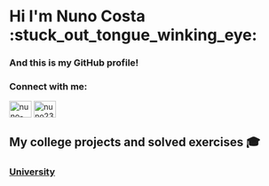<h1 align="left">Hi I'm Nuno Costa :stuck_out_tongue_winking_eye:</h1>
<h3 align="left">And this is my GitHub profile!</h3>
<h3 align="left">Connect with me:</h3>
<p align="left">
<a href="https://linkedin.com/in/nuno-costa-705795232" target="blank"><img align="center" src="https://raw.githubusercontent.com/rahuldkjain/github-profile-readme-generator/master/src/images/icons/Social/linked-in-alt.svg" alt="nuno-costa-705795232" height="30" width="40" /></a>
<a href="https://instagram.com/nuno23costa" target="blank"><img align="center" src="https://raw.githubusercontent.com/rahuldkjain/github-profile-readme-generator/master/src/images/icons/Social/instagram.svg" alt="nuno23costa" height="30" width="40" /></a>
</p>

## My college projects and solved exercises :mortar_board: 
### [University](https://github.com/Nuno23C/University)
